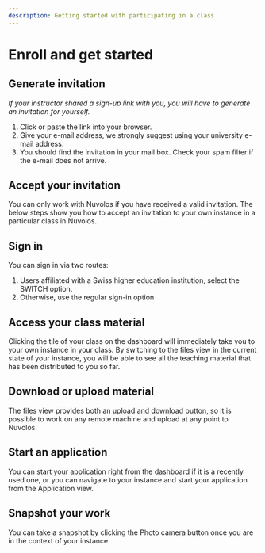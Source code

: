 ```yaml
---
description: Getting started with participating in a class
---
```


# Enroll and get started

## Generate invitation 

_If your instructor shared a sign-up link with you, you will have to generate an invitation for yourself._ 

1. Click or paste the link into your browser.
2. Give your e-mail address, we strongly suggest using your university e-mail address.
3. You should find the invitation in your mail box. Check your spam filter if the e-mail does not arrive.



## Accept your invitation

You can only work with Nuvolos if you have received a valid invitation. The below steps show you how to accept an invitation to your own instance in a particular class in Nuvolos.



## Sign in

You can sign in via two routes:

1. Users affiliated with a Swiss higher education institution, select the SWITCH option.
2. Otherwise, use the regular sign-in option

## Access your class material

Clicking the tile of your class on the dashboard will immediately take you to your own instance in your class. By switching to the files view in the current state of your instance, you will be able to see all the teaching material that has been distributed to you so far.



## Download or upload material

The files view provides both an upload and download button, so it is possible to work on any remote machine and upload at any point to Nuvolos.



## Start an application

You can start your application right from the dashboard if it is a recently used one, or you can navigate to your instance and start your application from the Application view.

## Snapshot your work

You can take a snapshot by clicking the Photo camera button once you are in the context of your instance.






